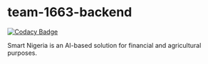 # team-1663-backend

[![Codacy Badge](https://api.codacy.com/project/badge/Grade/a72746bdabb44b048d1e73bc3aa721fb)](https://app.codacy.com/gh/BuildForSDGCohort2/team-2001-backend?utm_source=github.com&utm_medium=referral&utm_content=BuildForSDGCohort2/team-2001-backend&utm_campaign=Badge_Grade_Settings)

Smart Nigeria is an AI-based solution for financial and agricultural purposes.
